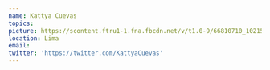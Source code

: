 ```yaml
---
name: Kattya Cuevas
topics: 
picture: https://scontent.ftru1-1.fna.fbcdn.net/v/t1.0-9/66810710_10215274384272593_1102965692015050752_o.jpg?_nc_cat=100&_nc_oc=AQmKn3Zioz95QrWiUIWPBmIpdFXaqD4tYtERpvmlRSinMBEsXasLRnGZLj-jdiOMT6pMpGyCrHdoE97JZsUpy5Wu&_nc_ht=scontent.ftru1-1.fna&oh=eddcf933e292edeca8bac0c943313ce4&oe=5E483654
location: Lima
email: 
twitter: 'https://twitter.com/KattyaCuevas'
---
```


